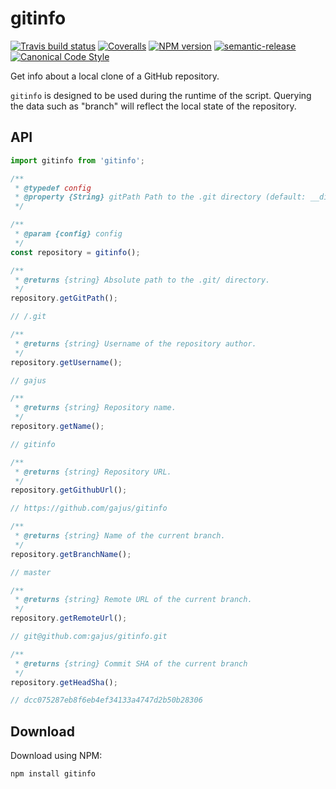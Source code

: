 # gitinfo

[![Travis build status](http://img.shields.io/travis/gajus/gitinfo/master.svg?style=flat-square)](https://travis-ci.org/gajus/gitinfo)
[![Coveralls](https://img.shields.io/coveralls/gajus/gitinfo.svg?style=flat-square)](https://github.com/gajus/gitinfo)
[![NPM version](http://img.shields.io/npm/v/gitinfo.svg?style=flat-square)](https://www.npmjs.org/package/gitinfo)
[![semantic-release](https://img.shields.io/badge/%20%20%F0%9F%93%A6%F0%9F%9A%80-semantic--release-e10079.svg?style=flat-square)](https://github.com/semantic-release/semantic-release)
[![Canonical Code Style](https://img.shields.io/badge/code%20style-canonical-blue.svg?style=flat-square)](https://github.com/gajus/canonical)

Get info about a local clone of a GitHub repository.

`gitinfo` is designed to be used during the runtime of the script. Querying the data such as "branch" will reflect the local state of the repository.

## API

```js
import gitinfo from 'gitinfo';

/**
 * @typedef config
 * @property {String} gitPath Path to the .git directory (default: __dirname).
 */

/**
 * @param {config} config
 */
const repository = gitinfo();

/**
 * @returns {string} Absolute path to the .git/ directory.
 */
repository.getGitPath();

// /.git

/**
 * @returns {string} Username of the repository author.
 */
repository.getUsername();

// gajus

/**
 * @returns {string} Repository name.
 */
repository.getName();

// gitinfo

/**
 * @returns {string} Repository URL.
 */
repository.getGithubUrl();

// https://github.com/gajus/gitinfo

/**
 * @returns {string} Name of the current branch.
 */
repository.getBranchName();

// master

/**
 * @returns {string} Remote URL of the current branch.
 */
repository.getRemoteUrl();

// git@github.com:gajus/gitinfo.git

/**
 * @returns {string} Commit SHA of the current branch
 */
repository.getHeadSha();

// dcc075287eb8f6eb4ef34133a4747d2b50b28306
```

## Download

Download using NPM:

```sh
npm install gitinfo
```
